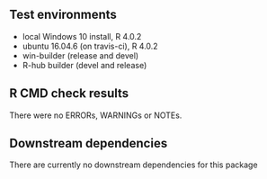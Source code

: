 ## Test environments
* local Windows 10 install, R 4.0.2
* ubuntu 16.04.6 (on travis-ci), R 4.0.2
* win-builder (release and devel)
* R-hub builder (devel and release)

## R CMD check results
There were no ERRORs, WARNINGs or NOTEs.

## Downstream dependencies
There are currently no downstream dependencies for this package
